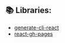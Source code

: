  ## 📚 Libraries: 
* [generate-cli-react](https://www.npmjs.com/package/generate-cli-react)
* [react-gh-pages](https://www.npmjs.com/package/gh-pages)
